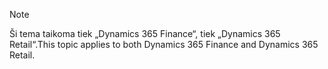 > [!NOTE]
> <span data-ttu-id="aec8d-101">Ši tema taikoma tiek „Dynamics 365 Finance“, tiek „Dynamics 365 Retail“.</span><span class="sxs-lookup"><span data-stu-id="aec8d-101">This topic applies to both Dynamics 365 Finance and Dynamics 365 Retail.</span></span> 

